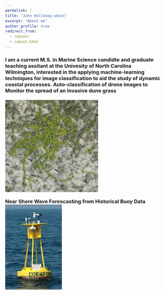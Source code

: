 ```yaml
---
permalink: /
title: "John Holloway:about"
excerpt: "About me"
author_profile: true
redirect_from: 
  - /about/
  - /about.html
---
```


<h3>I am a current M.S. in Marine Science candidte  and graduate teaching assitant at the Univesity of North Carolina Wilmington, interested in the applying machine-learning techniques for image classification to aid the study of dynamic coastal processes.</b>
<b> Auto-classification of drone images to Monitor the spread of an Invasive dune grass</b> </br>
</br><img src='/images/BHI1_subsample_64x64.png'></br>

<b> Near Shore Wave Forescasting from Historical Buoy Data</b>
<img src='/images/buoy.jpeg'>
